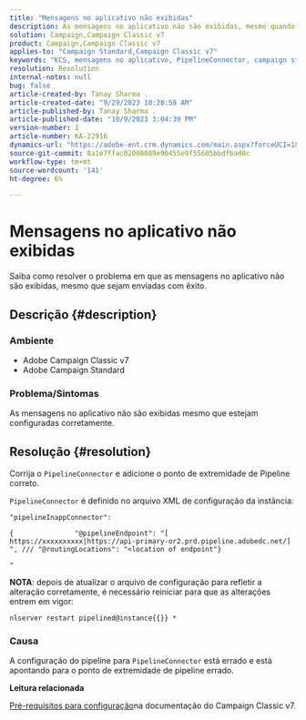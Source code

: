 ```yaml
---
title: "Mensagens no aplicativo não exibidas"
description: As mensagens no aplicativo não são exibidas, mesmo quando enviadas com êxito.
solution: Campaign,Campaign Classic v7
product: Campaign,Campaign Classic v7
applies-to: "Campaign Standard,Campaign Classic v7"
keywords: "KCS, mensagens no aplicativo, PipelineConnector, campaign standard, campaign classic, não exibido"
resolution: Resolution
internal-notes: null
bug: false
article-created-by: Tanay Sharma .
article-created-date: "9/29/2023 10:28:58 AM"
article-published-by: Tanay Sharma .
article-published-date: "10/9/2023 3:04:39 PM"
version-number: 1
article-number: KA-22916
dynamics-url: "https://adobe-ent.crm.dynamics.com/main.aspx?forceUCI=1&pagetype=entityrecord&etn=knowledgearticle&id=bc88acfb-b25e-ee11-be6f-6045bd0065f9"
source-git-commit: 8a1e7ffac02008089e90455e9f55605bbdfbad8c
workflow-type: tm+mt
source-wordcount: '141'
ht-degree: 6%

---
```


# Mensagens no aplicativo não exibidas


Saiba como resolver o problema em que as mensagens no aplicativo não são exibidas, mesmo que sejam enviadas com êxito.

## Descrição {#description}


### Ambiente

- Adobe Campaign Classic v7
- Adobe Campaign Standard




### Problema/Sintomas

As mensagens no aplicativo não são exibidas mesmo que estejam configuradas corretamente.


## Resolução {#resolution}


Corrija o `PipelineConnector` e adicione o ponto de extremidade de Pipeline correto.

`PipelineConnector` é definido no arquivo XML de configuração da instância:




```
"pipelineInappConnector":

{               "@pipelineEndpoint": "[ https://xxxxxxxxxx|https://api-primary-or2.prd.pipeline.adobedc.net/] ", /// "@routingLocations": "<location of endpoint"}

"
```




<b>NOTA</b>: depois de atualizar o arquivo de configuração para refletir a alteração corretamente, é necessário reiniciar para que as alterações entrem em vigor:

`nlserver restart pipelined@instance{{}} *`



### Causa

A configuração do pipeline para `PipelineConnector` está errado e está apontando para o ponto de extremidade de pipeline errado.



<b>Leitura relacionada</b>

[Pré-requisitos para configuração](https://experienceleague.adobe.com/docs/campaign-classic/using/integrating-with-adobe-experience-cloud/experience-triggers/configuring-pipeline.html#prerequisites)na documentação do Campaign Classic v7.
